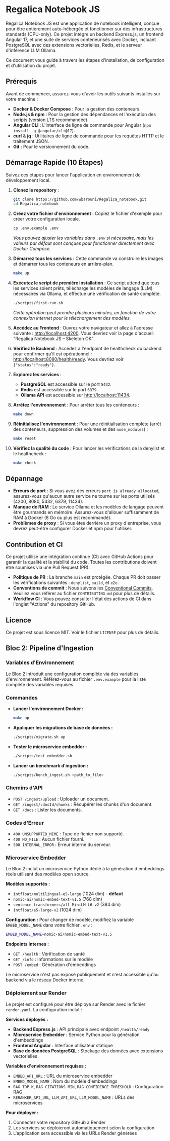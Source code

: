 # Regalica Notebook JS

Regalica Notebook JS est une application de notebook intelligent, conçue pour être entièrement auto-hébergée et fonctionner sur des infrastructures standards (CPU-only). Ce projet intègre un backend Express.js, un frontend Angular 17, et une suite de services conteneurisés avec Docker, incluant PostgreSQL avec des extensions vectorielles, Redis, et le serveur d'inférence LLM Ollama.

Ce document vous guide à travers les étapes d'installation, de configuration et d'utilisation du projet.

## Prérequis

Avant de commencer, assurez-vous d'avoir les outils suivants installés sur votre machine :

- **Docker & Docker Compose** : Pour la gestion des conteneurs.
- **Node.js & npm** : Pour la gestion des dépendances et l'exécution des scripts (version LTS recommandée).
- **Angular CLI** : L'interface de ligne de commande pour Angular (`npm install -g @angular/cli@17`).
- **curl** & **jq** : Utilitaires de ligne de commande pour les requêtes HTTP et le traitement JSON.
- **Git** : Pour le versionnement du code.

## Démarrage Rapide (10 Étapes)

Suivez ces étapes pour lancer l'application en environnement de développement local.

1.  **Clonez le repository** :
    ```bash
    git clone https://github.com/wbarouni/Regalica_notebook.git
    cd Regalica_notebook
    ```

2.  **Créez votre fichier d'environnement** :
    Copiez le fichier d'exemple pour créer votre configuration locale.
    ```bash
    cp .env.example .env
    ```
    *Vous pouvez ajuster les variables dans `.env` si nécessaire, mais les valeurs par défaut sont conçues pour fonctionner directement avec Docker Compose.*

3.  **Démarrez tous les services** :
    Cette commande va construire les images et démarrer tous les conteneurs en arrière-plan.
    ```bash
    make up
    ```

4.  **Exécutez le script de première installation** :
    Ce script attend que tous les services soient prêts, télécharge les modèles de langage (LLM) nécessaires via Ollama, et effectue une vérification de santé complète.
    ```bash
    ./scripts/first-run.sh
    ```
    *Cette opération peut prendre plusieurs minutes, en fonction de votre connexion internet pour le téléchargement des modèles.*

5.  **Accédez au Frontend** :
    Ouvrez votre navigateur et allez à l'adresse suivante : [http://localhost:4200](http://localhost:4200). Vous devriez voir la page d'accueil "Regalica Notebook JS – Skeleton OK".

6.  **Vérifiez le Backend** :
    Accédez à l'endpoint de healthcheck du backend pour confirmer qu'il est opérationnel : [http://localhost:8080/health/ready](http://localhost:8080/health/ready). Vous devriez voir `{"status":"ready"}`.

7.  **Explorez les services** :
    - **PostgreSQL** est accessible sur le port `5432`.
    - **Redis** est accessible sur le port `6379`.
    - **Ollama API** est accessible sur [http://localhost:11434](http://localhost:11434).

8.  **Arrêtez l'environnement** :
    Pour arrêter tous les conteneurs :
    ```bash
    make down
    ```

9.  **Réinitialisez l'environnement** :
    Pour une réinitialisation complète (arrêt des conteneurs, suppression des volumes et des `node_modules`) :
    ```bash
    make reset
    ```

10. **Vérifiez la qualité du code** :
    Pour lancer les vérifications de la denylist et le healthcheck :
    ```bash
    make check
    ```

## Dépannage

- **Erreurs de port** : Si vous avez des erreurs `port is already allocated`, assurez-vous qu'aucun autre service ne tourne sur les ports utilisés (4200, 8080, 5432, 6379, 11434).
- **Manque de RAM** : Le service Ollama et les modèles de langage peuvent être gourmands en mémoire. Assurez-vous d'allouer suffisamment de RAM à Docker (8 Go ou plus est recommandé).
- **Problèmes de proxy** : Si vous êtes derrière un proxy d'entreprise, vous devrez peut-être configurer Docker et npm pour l'utiliser.

## Contribution et CI

Ce projet utilise une intégration continue (CI) avec GitHub Actions pour garantir la qualité et la stabilité du code. Toutes les contributions doivent être soumises via une Pull Request (PR).

- **Politique de PR** : La branche `main` est protégée. Chaque PR doit passer les vérifications suivantes : `denylist`, `build`, et `e2e`.
- **Conventions de commit** : Nous suivons les [Conventional Commits](https://www.conventionalcommits.org/en/v1.0.0/). Veuillez vous référer au fichier `CONTRIBUTING.md` pour plus de détails.
- **Workflow CI** : Vous pouvez consulter l'état des actions de CI dans l'onglet "Actions" du repository GitHub.

## Licence

Ce projet est sous licence MIT. Voir le fichier `LICENSE` pour plus de détails.




## Bloc 2: Pipeline d'Ingestion

### Variables d'Environnement

Le Bloc 2 introduit une configuration complète via des variables d'environnement. Référez-vous au fichier `.env.example` pour la liste complète des variables requises.

### Commandes

-   **Lancer l'environnement Docker :**
    ```bash
    make up
    ```

-   **Appliquer les migrations de base de données :**
    ```bash
    ./scripts/migrate.sh up
    ```

-   **Tester le microservice embedder :**
    ```bash
    ./scripts/test_embedder.sh
    ```

-   **Lancer un benchmark d'ingestion :**
    ```bash
    ./scripts/bench_ingest.sh <path_to_file>
    ```

### Chemins d'API

-   `POST /ingest/upload` : Uploader un document.
-   `GET /ingest/:docId/chunks` : Récupérer les chunks d'un document.
-   `GET /docs` : Lister les documents.

### Codes d'Erreur

-   `400 UNSUPPORTED_MIME` : Type de fichier non supporté.
-   `400 NO_FILE` : Aucun fichier fourni.
-   `500 INTERNAL_ERROR` : Erreur interne du serveur.



### Microservice Embedder

Le Bloc 2 inclut un microservice Python dédié à la génération d'embeddings réels utilisant des modèles open source.

**Modèles supportés :**
- `intfloat/multilingual-e5-large` (1024 dim) - **défaut**
- `nomic-ai/nomic-embed-text-v1.5` (768 dim)
- `sentence-transformers/all-MiniLM-L6-v2` (384 dim)
- `intfloat/e5-large-v2` (1024 dim)

**Configuration :**
Pour changer de modèle, modifiez la variable `EMBED_MODEL_NAME` dans votre fichier `.env` :
```bash
EMBED_MODEL_NAME=nomic-ai/nomic-embed-text-v1.5
```

**Endpoints internes :**
- `GET /health` : Vérification de santé
- `GET /info` : Informations sur le modèle
- `POST /embed` : Génération d'embeddings

Le microservice n'est pas exposé publiquement et n'est accessible qu'au backend via le réseau Docker interne.

### Déploiement sur Render

Le projet est configuré pour être déployé sur Render avec le fichier `render.yaml`. La configuration inclut :

**Services déployés :**
- **Backend Express.js** : API principale avec endpoint `/health/ready`
- **Microservice Embedder** : Service Python pour la génération d'embeddings
- **Frontend Angular** : Interface utilisateur statique
- **Base de données PostgreSQL** : Stockage des données avec extensions vectorielles

**Variables d'environnement requises :**
- `EMBED_API_URL` : URL du microservice embedder
- `EMBED_MODEL_NAME` : Nom du modèle d'embeddings
- `RAG_TOP_K`, `RAG_CITATIONS_MIN`, `RAG_CONFIDENCE_THRESHOLD` : Configuration RAG
- `RERANKER_API_URL`, `LLM_API_URL`, `LLM_MODEL_NAME` : URLs des microservices

**Pour déployer :**
1. Connectez votre repository GitHub à Render
2. Les services se déploieront automatiquement selon la configuration
3. L'application sera accessible via les URLs Render générées
